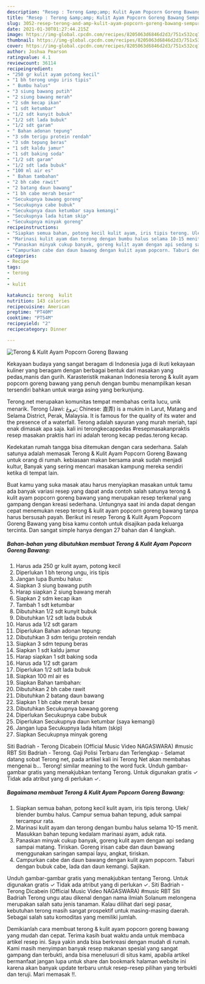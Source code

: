 ```yaml
---
description: "Resep : Terong &amp;amp; Kulit Ayam Popcorn Goreng Bawang Sempurna"
title: "Resep : Terong &amp;amp; Kulit Ayam Popcorn Goreng Bawang Sempurna"
slug: 3052-resep-terong-and-amp-kulit-ayam-popcorn-goreng-bawang-sempurna
date: 2021-01-30T01:27:44.215Z
image: https://img-global.cpcdn.com/recipes/8205063d6846d2d3/751x532cq70/terong-kulit-ayam-popcorn-goreng-bawang-foto-resep-utama.jpg
thumbnail: https://img-global.cpcdn.com/recipes/8205063d6846d2d3/751x532cq70/terong-kulit-ayam-popcorn-goreng-bawang-foto-resep-utama.jpg
cover: https://img-global.cpcdn.com/recipes/8205063d6846d2d3/751x532cq70/terong-kulit-ayam-popcorn-goreng-bawang-foto-resep-utama.jpg
author: Joshua Pearson
ratingvalue: 4.1
reviewcount: 36114
recipeingredient:
- "250 gr kulit ayam potong kecil"
- "1 bh terong ungu iris tipis"
- " Bumbu halus"
- "3 siung bawang putih"
- "2 siung bawang merah"
- "2 sdm kecap ikan"
- "1 sdt ketumbar"
- "1/2 sdt kunyit bubuk"
- "1/2 sdt lada bubuk"
- "1/2 sdt garam"
- " Bahan adonan tepung"
- "3 sdm terigu protein rendah"
- "3 sdm tepung beras"
- "1 sdt kaldu jamur"
- "1 sdt baking soda"
- "1/2 sdt garam"
- "1/2 sdt lada bubuk"
- "100 ml air es"
- " Bahan tambahan"
- "2 bh cabe rawit"
- "2 batang daun bawang"
- "1 bh cabe merah besar"
- "Secukupnya bawang goreng"
- "Secukupnya cabe bubuk"
- "Secukupnya daun ketumbar saya kemangi"
- "Secukupnya lada hitam skip"
- "Secukupnya minyak goreng"
recipeinstructions:
- "Siapkan semua bahan, potong kecil kulit ayam, iris tipis terong. Ulek/ blender bumbu halus. Campur semua bahan tepung, aduk sampai tercampur rata."
- "Marinasi kulit ayam dan terong dengan bumbu halus selama 10-15 menit. Masukkan bahan tepung kedalam marinasi ayam, aduk rata."
- "Panaskan minyak cukup banyak, goreng kulit ayam dengan api sedang sampai matang. Tiriskan. Goreng irisan cabe dan daun bawang menggunakan saringan sampai layu, angkat, tiriskan."
- "Campurkan cabe dan daun bawang dengan kulit ayam popcorn. Taburi dengan bubuk cabe, lada dan daun kemangi. Sajikan."
categories:
- Recipe
tags:
- terong
- 
- kulit

katakunci: terong  kulit 
nutrition: 143 calories
recipecuisine: American
preptime: "PT40M"
cooktime: "PT54M"
recipeyield: "2"
recipecategory: Dinner

---
```



![Terong &amp; Kulit Ayam Popcorn Goreng Bawang](https://img-global.cpcdn.com/recipes/8205063d6846d2d3/751x532cq70/terong-kulit-ayam-popcorn-goreng-bawang-foto-resep-utama.jpg)

Kekayaan budaya yang sangat beragam di Indonesia juga di ikuti kekayaan kuliner yang beragam dengan berbagai bentuk dari masakan yang pedas,manis dan gurih. Karasteristik makanan Indonesia terong &amp; kulit ayam popcorn goreng bawang yang penuh dengan bumbu menampilkan kesan tersendiri bahkan untuk warga asing yang berkunjung.


Terong.net merupakan komunitas tempat membahas cerita lucu, unik menarik. Terong (Jawi: تروڠ; Chinese: 直弄) is a mukim in Larut, Matang and Selama District, Perak, Malaysia. It is famous for the quality of its water and the presence of a waterfall. Terong adalah sayuran yang murah meriah, tapi enak dimasak apa saja. kali ini terongkecappedas #resepmasakanpraktis resep masakan praktis hari ini adalah terong kecap pedas.terong kecap.

Kedekatan rumah tangga bisa ditemukan dengan cara sederhana. Salah satunya adalah memasak Terong &amp; Kulit Ayam Popcorn Goreng Bawang untuk orang di rumah. kebiasaan makan bersama anak sudah menjadi kultur, Banyak yang sering mencari masakan kampung mereka sendiri ketika di tempat lain.

Buat kamu yang suka masak atau harus menyiapkan masakan untuk tamu ada banyak variasi resep yang dapat anda contoh salah satunya terong &amp; kulit ayam popcorn goreng bawang yang merupakan resep terkenal yang gampang dengan kreasi sederhana. Untungnya saat ini anda dapat dengan cepat menemukan resep terong &amp; kulit ayam popcorn goreng bawang tanpa harus bersusah payah.
Berikut ini resep Terong &amp; Kulit Ayam Popcorn Goreng Bawang yang bisa kamu contoh untuk disajikan pada keluarga tercinta. Dan sangat simple hanya dengan 27 bahan dan 4 langkah.


<!--inarticleads1-->

##### Bahan-bahan yang dibutuhkan membuat Terong &amp; Kulit Ayam Popcorn Goreng Bawang:

1. Harus ada 250 gr kulit ayam, potong kecil
1. Diperlukan 1 bh terong ungu, iris tipis
1. Jangan lupa  Bumbu halus:
1. Siapkan 3 siung bawang putih
1. Harap siapkan 2 siung bawang merah
1. Siapkan 2 sdm kecap ikan
1. Tambah 1 sdt ketumbar
1. Dibutuhkan 1/2 sdt kunyit bubuk
1. Dibutuhkan 1/2 sdt lada bubuk
1. Harus ada 1/2 sdt garam
1. Diperlukan  Bahan adonan tepung:
1. Dibutuhkan 3 sdm terigu protein rendah
1. Siapkan 3 sdm tepung beras
1. Siapkan 1 sdt kaldu jamur
1. Harap siapkan 1 sdt baking soda
1. Harus ada 1/2 sdt garam
1. Diperlukan 1/2 sdt lada bubuk
1. Siapkan 100 ml air es
1. Siapkan  Bahan tambahan:
1. Dibutuhkan 2 bh cabe rawit
1. Dibutuhkan 2 batang daun bawang
1. Siapkan 1 bh cabe merah besar
1. Dibutuhkan Secukupnya bawang goreng
1. Diperlukan Secukupnya cabe bubuk
1. Diperlukan Secukupnya daun ketumbar (saya kemangi)
1. Jangan lupa Secukupnya lada hitam (skip)
1. Siapkan Secukupnya minyak goreng


Siti Badriah - Terong Dicabein (Official Music Video NAGASWARA) #music RBT Siti Badriah - Terong. Gaji Polisi Terbaru dan Terlengkap - Selamat datang sobat Terong net, pada artikel kali ini Terong Net akan membahas mengenai b… Terong! similar meaning to the word fuck. Unduh gambar-gambar gratis yang menakjubkan tentang Terong. Untuk digunakan gratis ✓ Tidak ada atribut yang di perlukan ✓. 

<!--inarticleads2-->

##### Bagaimana membuat  Terong &amp; Kulit Ayam Popcorn Goreng Bawang:

1. Siapkan semua bahan, potong kecil kulit ayam, iris tipis terong. Ulek/ blender bumbu halus. Campur semua bahan tepung, aduk sampai tercampur rata.
1. Marinasi kulit ayam dan terong dengan bumbu halus selama 10-15 menit. Masukkan bahan tepung kedalam marinasi ayam, aduk rata.
1. Panaskan minyak cukup banyak, goreng kulit ayam dengan api sedang sampai matang. Tiriskan. Goreng irisan cabe dan daun bawang menggunakan saringan sampai layu, angkat, tiriskan.
1. Campurkan cabe dan daun bawang dengan kulit ayam popcorn. Taburi dengan bubuk cabe, lada dan daun kemangi. Sajikan.


Unduh gambar-gambar gratis yang menakjubkan tentang Terong. Untuk digunakan gratis ✓ Tidak ada atribut yang di perlukan ✓. Siti Badriah - Terong Dicabein (Official Music Video NAGASWARA) #music RBT Siti Badriah Terong ungu atau dikenal dengan nama ilmiah Solanum melongena merupakan salah satu jenis tanaman. Kalau dilihat dari segi pasar, kebutuhan terong masih sangat prospektif untuk masing-masing daerah. Sebagai salah satu komoditas yang memiliki jumlah. 

Demikianlah cara membuat terong &amp; kulit ayam popcorn goreng bawang yang mudah dan cepat. Terima kasih buat waktu anda untuk membaca artikel resep ini. Saya yakin anda bisa berkreasi dengan mudah di rumah. Kami masih menyimpan banyak resep makanan spesial yang sangat gampang dan terbukti, anda bisa menelusuri di situs kami, apabila artikel bermanfaat jangan lupa untuk share dan bookmark halaman website ini karena akan banyak update terbaru untuk resep-resep pilihan yang terbukti dan teruji. Mari memasak !!. 

